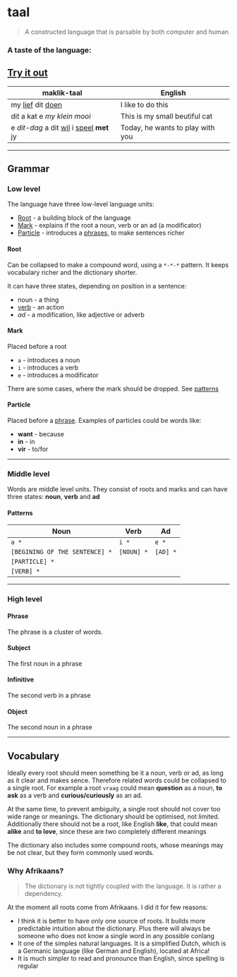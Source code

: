 # taal
> A constructed language that is parsable by both computer and human

### A taste of the language:
## [Try it out](https://mikeskoe.github.io/code-ish-app/)
maklik-taal | English 
-- | --
my <u>lief</u> dit <u>doen</u> | I like to do this
dit a kat e *my klein mooi* | This is my small beutiful cat
e *dit-dag* a dit <u>wil</u> i <u>speel</u> **met** jy | Today, he wants to play with you

---
## Grammar
### Low level
The language have three low-level language units:
- [Root](#Root) - a building block of the language
- [Mark](#Mark) - explains if the root a noun, verb or an ad (a modificator)
- [Particle](#Particle) - introduces a [phrases](#Phrase), to make sentences richer

#### **Root**
Can be collapsed to make a compound word, using a `*-*-*` pattern.
It keeps vocabulary richer and the dictionary shorter.

It can have three states, depending on position in a sentence:
- noun - a thing
- <u>verb</u> - an action
- *ad* - a modification, like adjective or adverb

#### **Mark**
Placed before a root
- `a` - introduces a noun
- `i` - introduces a verb
- `e` - introduces a modificator

There are some cases, where the mark should be dropped.
See [patterns](#patterns)

#### **Particle**
Placed before a [phrase](#Phrase).
Examples of particles could be words like:
- **want** - because
- **in** - in
- **vir** - to/for

---
### Middle level
Words are middle level units.
They consist of roots and marks and can have three states: **noun**, **verb** and **ad**

#### Patterns
Noun | Verb | Ad
-- | -- | --- 
`a *` | `i *` | `e *`
`[BEGINING OF THE SENTENCE] *` | `[NOUN] *` | `[AD] *`
`[PARTICLE] *` ||
`[VERB] *` ||

---
### High level
#### Phrase
The phrase is a cluster of words.

#### Subject
The first noun in a phrase

#### Infinitive
The second verb in a phrase

#### Object
The second noun in a phrase

---
## Vocabulary
Ideally every root should meen something be it a noun, verb or ad, as long as it clear and makes sence.
Therefore related words could be collapsed to a single root.
For example a root `vraag` could mean **question** as a noun, **to ask** as a verb and **curious/curiously** as an ad.

At the same time, to prevent ambiguity, a single root should not cover too wide range or meanings.
The dictionary should be optimised, not limited.
Additionally there should not be a root, like English **like**, that could mean **alike** and **to love**, since these are two completely different meanings

The dictionary also includes some compound roots, whose meanings may be not clear, but they form commonly used words.

### Why Afrikaans?
> The dictionary is not tightly coupled with the language.
It is rather a dependency.

At the moment all roots come from Afrikaans.
I did it for few reasons:
- I think it is better to have only one source of roots.
It builds more predictable intuition about the dictionary.
Plus there will always be someone who does not know a single word in any possible conlang
- It one of the simples natural languages.
It is a simplified Dutch, which is a Germanic language (like German and English), located at Africa!
- It is much simpler to read and pronounce than English, since spelling is regular
